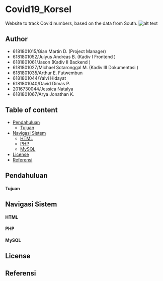 # Covid19_Korsel
Website to track Covid numbers, based on the data from South.
![alt text](https://images.pexels.com/photos/3992933/pexels-photo-3992933.jpeg?auto=compress&cs=tinysrgb&dpr=3&h=750&w=1260)


## Author
- 6181801015/Gian Martin D. 		(Project Manager)
- 6181801052/Julyus Andreas B. 		(Kadiv I Frontend )
- 6181801061/Jason 					(Kadiv II Backend )
- 6181801027/Michael Sotaronggal M. (Kadiv III Dokumentasi )
- 6181801035/Arthur E. Futwembun 
- 6181801044/Yalvi Hidayat 
- 6181801040/David Dimas P. 
- 2016730044/Jessica Natalya
- 6181801067/Arya Jonathan K.

## Table of content
- [Pendahuluan](#Pendahuluan)
    - [Tujuan](#Tujuan)
- [Navigasi Sistem](#Navigasi)
    - [HTML](#HTML)
    - [PHP](#PHP)
    - [MySQL](#mySQL)
- [License](#license)
- [Referensi](#referensi)

## Pendahuluan

#### Tujuan

## Navigasi Sistem

#### HTML

#### PHP

#### MySQL

## License

## Referensi


